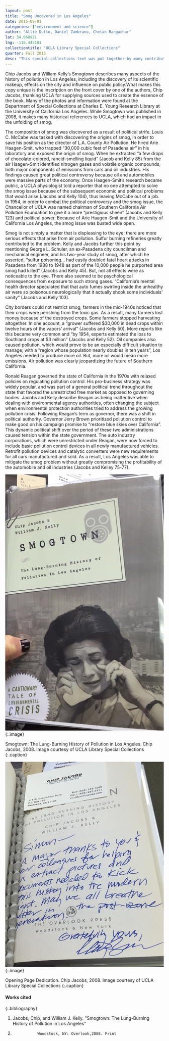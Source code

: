 ```yaml
---
layout: post
title: "Smog Uncovered in Los Angeles"
date: 2015-09-01
categories: ["environment and science"]
author: "Allie Dutto, Daniel Zambrano, Chetan Rangachar"
lat: 34.068921
lng: -118.445181
collectiontitle: "UCLA Library Special Collections"
quarter: Fall 2015
desc: "This special collections text was put together by many contributers, many of whom researched at UCLA. The book discusses the long history of growing air pollution in the City of Los Angeles, and examines the environmental, political and health implications of the issue."
---
```

Chip Jacobs and William Kelly’s Smogtown describes many aspects of the history of pollution in Los Angeles, including the discovery of its scientific makeup, effects on the city and influence on public policy.What makes this copy unique is the inscription on the front cover by one of the authors, Chip Jacobs, thanking UCLA for supplying sources used to create the essence of the book. Many of the photos and information were found at the Department of Special Collections at Charles E. Young Research Library at the University of California Los Angeles. While Smogtown was published in 2008, it makes many historical references to UCLA, which had an impact in the unfolding of smog.

The composition of smog was discovered as a result of political strife. Louis C. McCabe was tasked with discovering the origins of smog, in order to save his position as the director of L.A. County Air Pollution. He hired Arie Haagen-Smit, who trapped “30,000 cubic feet of Pasadena air” in his laboratory and exposed the origin of smog. When he extracted “a few drops of chocolate-colored, rancid-smelling liquid” (Jacob and Kelly 85) from the air Haagen-Smit identified nitrogen gases and volatile organic compounds, both major components of emissions from cars and oil industries. His findings caused great political controversy because oil and automobiles were massive parts of the economy. Once Haagen-Smit’s research became public, a UCLA physiologist told a reporter that no one attempted to solve the smog issue because of the subsequent economic and political problems that would arise (Jacobs and Kelly 104), thus leaving McCabe out of a job. In 1954, in order to combat the political controversy and the smog issue, the Chancellor of UCLA was named chairman of  Southern California Air Pollution Foundation to give it a more “prestigious sheen” (Jacobs and Kelly 123) and political power. Because of Arie Haagen-Smit and the University of California Los Angeles, the smog issue was busted wide open.

Smog is not simply a matter that is displeasing to the eye; there are more serious effects that arise from air pollution. Sulfur burning refineries greatly contributed to the problem. Kelly and Jacobs further this point by mentioning George L. Schuler, an ex-Pasadena city councilman and mechanical engineer, and his two-year study of smog, after which he asserted, “sulfur poisoning… had easily doubled fatal heart attacks in Pasadena from 1938 to 1948 as part of the 10,000 people he purported area smog had killed” (Jacobs and Kelly 45). But, not all effects were as noticeable to the eye. There also seemed to be psychological consequences from exposure to such strong gases. “California’s mental health director speculated that that auto fumes swirling inside the unhealthy air were so poisonous neurologically that it actually shook some individuals’ sanity” (Jacobs and Kelly 103).

City borders could not restrict smog; farmers in the mid-1940s noticed that their crops were perishing from the toxic gas. As a result, many farmers lost money because of the destroyed crops. Some farmers stopped harvesting altogether. In one account, a “grower suffered $30,000 in dead crops within twelve hours of the vapors’ arrival” (Jacobs and Kelly 50). More reports like this became very common and “by 1954, experts estimated the loss to Southland crops at $3 million” (Jacobs and Kelly 52). Oil companies also caused pollution, which would prove to be an especially difficult situation to manage; with a “region whose population nearly doubles in ten years”, Los Angeles needed to produce more oil. But, more oil would mean more emissions. Air pollution was clearly jeopardizing the future of Southern California.

Ronald Reagan governed the state of California in the 1970s with relaxed policies on regulating pollution control. His pro-business strategy was widely popular, and was part of a general political trend throughout the state that favored the unrestricted free market as opposed to governing bodies. Jacobs and Kelly describe Reagan as being inattentive when dealing with environmental agency authorities, often changing the subject when environmental protection authorities tried to address the growing pollution crisis. Following Reagan’s term as governor, there was a shift in political authority. Governor Jerry Brown prioritized pollution control to make good on his campaign promise to “restore blue skies over California”. This dynamic political shift over the period of these two administrations caused tension within the state government. The auto industry corporations, which were unrestricted under Reagan, were now forced to include basic pollution control devices in all newly manufactured vehicles. Retrofit pollution devices and catalytic converters were new requirements for all cars manufactured and sold. As a result, Los Angeles was able to mitigate the smog problem without greatly compromising the profitability of the automobile and oil industries (Jacobs and Kelley 75-77).


![The front cover of UCLA Special Collections&#39; copy of &#34;Smogtown&#34;](images/smog1.jpg)
{:.image}

Smogtown: The Lung-Burning History of Pollution in Los Angeles. Chip Jacobs, 2008. Image courtesy of UCLA Library Special Collections
   {:.caption}

![A business card of one of the authors, Chip Jacobs, and his personal inscription on the inside cover of &#34;Smogtown&#34;, where he thanks the UCLA librarians for all their help](images/smog2.jpg)
{:.image}

Opening Page Dedication. Chip Jacobs, 2008. Image courtesy of UCLA Library Special Collections
   {:.caption}


#### Works cited

{:.bibliography}
1. Jacobs, Chip, and William J. Kelly. &quot;Smogtown: The Lung-Burning History of Pollution in Los Angeles&quot;
2.                Woodstock, NY: Overlook,2008. Print
